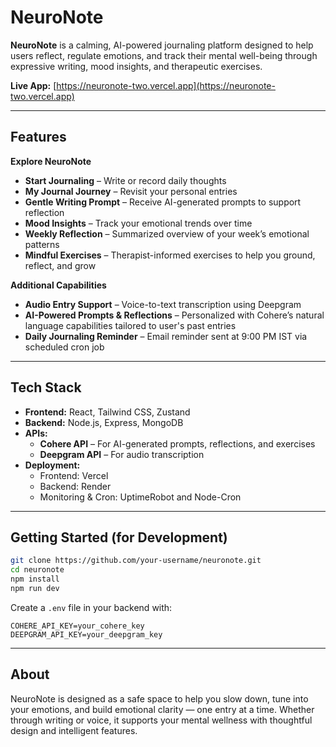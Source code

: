 # NeuroNote

**NeuroNote** is a calming, AI-powered journaling platform designed to help users reflect, regulate emotions, and track their mental well-being through expressive writing, mood insights, and therapeutic exercises.

**Live App:** [https://neuronote-two.vercel.app](https://neuronote-two.vercel.app)

---

## Features

**Explore NeuroNote**  
- **Start Journaling** – Write or record daily thoughts  
- **My Journal Journey** – Revisit your personal entries  
- **Gentle Writing Prompt** – Receive AI-generated prompts to support reflection  
- **Mood Insights** – Track your emotional trends over time  
- **Weekly Reflection** – Summarized overview of your week’s emotional patterns  
- **Mindful Exercises** – Therapist-informed exercises to help you ground, reflect, and grow  

**Additional Capabilities**  
- **Audio Entry Support** – Voice-to-text transcription using Deepgram  
- **AI-Powered Prompts & Reflections** – Personalized with Cohere’s natural language capabilities tailored to user's past entries
- **Daily Journaling Reminder** – Email reminder sent at 9:00 PM IST via scheduled cron job

---

## Tech Stack

- **Frontend:** React, Tailwind CSS, Zustand  
- **Backend:** Node.js, Express, MongoDB  
- **APIs:**  
  - **Cohere API** – For AI-generated prompts, reflections, and exercises  
  - **Deepgram API** – For audio transcription  
- **Deployment:**  
  - Frontend: Vercel  
  - Backend: Render  
  - Monitoring & Cron: UptimeRobot and Node-Cron

---

## Getting Started (for Development)

```bash
git clone https://github.com/your-username/neuronote.git
cd neuronote
npm install
npm run dev
```

Create a `.env` file in your backend with:

```env
COHERE_API_KEY=your_cohere_key
DEEPGRAM_API_KEY=your_deepgram_key

```

---

## About

NeuroNote is designed as a safe space to help you slow down, tune into your emotions, and build emotional clarity — one entry at a time. Whether through writing or voice, it supports your mental wellness with thoughtful design and intelligent features.
